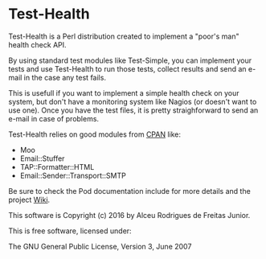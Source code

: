 # Test-Health

Test-Health is a Perl distribution created to implement a "poor's man" health check API.

By using standard test modules like Test-Simple, you can implement your tests and use Test-Health
to run those tests, collect results and send an e-mail in the case any test fails.

This is usefull if you want to implement a simple health check on your system, but don't have a monitoring system
like Nagios (or doesn't want to use one). Once you have the test files, it is pretty straighforward to send an e-mail
in case of problems.

Test-Health relies on good modules from [CPAN](http://search.cpan.org) like:

* Moo
* Email::Stuffer
* TAP::Formatter::HTML
* Email::Sender::Transport::SMTP

Be sure to check the Pod documentation include for more details and the project [Wiki](https://github.com/glasswalk3r/Test-Health/wiki).

This software is Copyright (c) 2016 by Alceu Rodrigues de Freitas Junior.

This is free software, licensed under:

  The GNU General Public License, Version 3, June 2007

